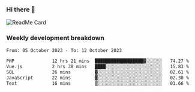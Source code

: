 ### Hi there 👋

<!--
**itzcy/itzcy** is a ✨ _special_ ✨ repository because its `README.md` (this file) appears on your GitHub profile.

Here are some ideas to get you started:

- 🔭 I’m currently working on ...
- 🌱 I’m currently learning ...
- 👯 I’m looking to collaborate on ...
- 🤔 I’m looking for help with ...
- 💬 Ask me about ...
- 📫 How to reach me: ...
- 😄 Pronouns: ...
- ⚡ Fun fact: ...
-->
![ReadMe Card](https://github-readme-stats.vercel.app/api?username=itzcy&show_icons=true&title_color=2d3198&icon_color=797cb8&text_color=24292e&bg_color=f6f8fa)

### Weekly development breakdown
<!--START_SECTION:waka-->

```txt
From: 05 October 2023 - To: 12 October 2023

PHP              12 hrs 21 mins  ██████████████████▓░░░░░░   74.27 %
Vue.js           2 hrs 38 mins   ████░░░░░░░░░░░░░░░░░░░░░   15.83 %
SQL              26 mins         ▓░░░░░░░░░░░░░░░░░░░░░░░░   02.61 %
JavaScript       22 mins         ▓░░░░░░░░░░░░░░░░░░░░░░░░   02.30 %
Text             16 mins         ▒░░░░░░░░░░░░░░░░░░░░░░░░   01.66 %
```

<!--END_SECTION:waka-->
